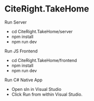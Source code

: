 # CiteRight.TakeHome

Run Server
* cd CiteRight.TakeHome/server
* npm install
* npm run dev

Run JS Frontend

* cd CiteRight.TakeHome/frontend
* npm install 
* npm run dev

Run C# Native App

* Open sln in Visual Studio
* Click Run from within Visual Studio.